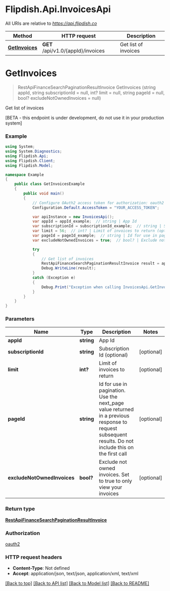 # Flipdish.Api.InvoicesApi

All URIs are relative to *https://api.flipdish.co*

Method | HTTP request | Description
------------- | ------------- | -------------
[**GetInvoices**](InvoicesApi.md#getinvoices) | **GET** /api/v1.0/{appId}/invoices | Get list of invoices


<a name="getinvoices"></a>
# **GetInvoices**
> RestApiFinanceSearchPaginationResultInvoice GetInvoices (string appId, string subscriptionId = null, int? limit = null, string pageId = null, bool? excludeNotOwnedInvoices = null)

Get list of invoices

[BETA - this endpoint is under development, do not use it in your production system]

### Example
```csharp
using System;
using System.Diagnostics;
using Flipdish.Api;
using Flipdish.Client;
using Flipdish.Model;

namespace Example
{
    public class GetInvoicesExample
    {
        public void main()
        {
            // Configure OAuth2 access token for authorization: oauth2
            Configuration.Default.AccessToken = "YOUR_ACCESS_TOKEN";

            var apiInstance = new InvoicesApi();
            var appId = appId_example;  // string | App Id
            var subscriptionId = subscriptionId_example;  // string | Subscription Id (optional) (optional) 
            var limit = 56;  // int? | Limit of invoices to return (optional) 
            var pageId = pageId_example;  // string | Id for use in pagination. Use the next_page value returned in a previous response to request subsequent results. Do not include this on the first call (optional) 
            var excludeNotOwnedInvoices = true;  // bool? | Exclude not owned invoices. Set to true to only view your invoices (optional) 

            try
            {
                // Get list of invoices
                RestApiFinanceSearchPaginationResultInvoice result = apiInstance.GetInvoices(appId, subscriptionId, limit, pageId, excludeNotOwnedInvoices);
                Debug.WriteLine(result);
            }
            catch (Exception e)
            {
                Debug.Print("Exception when calling InvoicesApi.GetInvoices: " + e.Message );
            }
        }
    }
}
```

### Parameters

Name | Type | Description  | Notes
------------- | ------------- | ------------- | -------------
 **appId** | **string**| App Id | 
 **subscriptionId** | **string**| Subscription Id (optional) | [optional] 
 **limit** | **int?**| Limit of invoices to return | [optional] 
 **pageId** | **string**| Id for use in pagination. Use the next_page value returned in a previous response to request subsequent results. Do not include this on the first call | [optional] 
 **excludeNotOwnedInvoices** | **bool?**| Exclude not owned invoices. Set to true to only view your invoices | [optional] 

### Return type

[**RestApiFinanceSearchPaginationResultInvoice**](RestApiFinanceSearchPaginationResultInvoice.md)

### Authorization

[oauth2](../README.md#oauth2)

### HTTP request headers

 - **Content-Type**: Not defined
 - **Accept**: application/json, text/json, application/xml, text/xml

[[Back to top]](#) [[Back to API list]](../README.md#documentation-for-api-endpoints) [[Back to Model list]](../README.md#documentation-for-models) [[Back to README]](../README.md)

